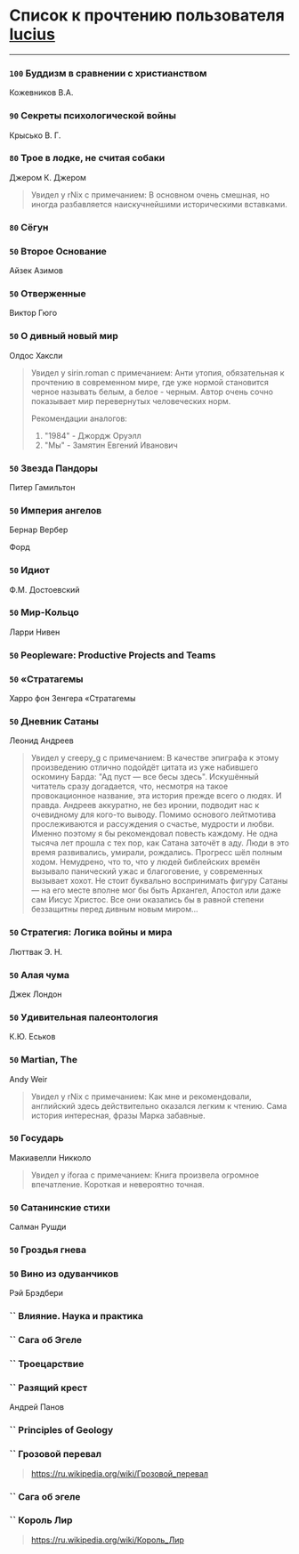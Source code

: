 # Список к прочтению пользователя [lucius](http://gurov.bitbucket.org/)
---

### `100` Буддизм в сравнении с христианством
Кожевников В.А.

### `90` Секреты психологической войны
Крысько В. Г.

### `80` Трое в лодке, не считая собаки
Джером К. Джером
> Увидел у rNix с примечанием: В основном очень смешная, но иногда разбавляется наискучнейшими историческими вставками.

### `80` Сёгун

### `50` Второе Основание
Айзек Азимов

### `50` Отверженные
Виктор Гюго

### `50` О дивный новый мир
Олдос Хаксли
> Увидел у sirin.roman с примечанием: Анти утопия, обязательная к прочтению в современном мире, где уже нормой становится черное называть белым, а белое - черным.
> Автор очень сочно показывает мир перевернутых человеческих норм.
> 
> Рекомендации аналогов: 
> 1) "1984" - Джордж Оруэлл
> 2) "Мы" - Замятин Евгений Иванович

### `50` Звезда Пандоры
Питер Гамильтон

### `50` Империя ангелов
Бернар Вербер

Форд

### `50` Идиот
Ф.М. Достоевский

### `50` Мир-Кольцо
Ларри Нивен

### `50` Peopleware: Productive Projects and Teams

### `50` «Стратагемы
Харро фон Зенгера «Стратагемы

### `50` Дневник Сатаны
Леонид Андреев
> Увидел у creepy_g с примечанием: В качестве эпиграфа к этому произведению отлично подойдёт цитата из уже набившего оскомину Барда: "Ад пуст — все бесы здесь".
> Искушённый читатель сразу догадается, что, несмотря на такое провокационное название, эта история  прежде всего о людях. И правда. Андреев аккуратно, не без иронии, подводит нас к очевидному для кого-то выводу. Помимо основого лейтмотива прослеживаются и рассуждения о счастье, мудрости и любви. Именно поэтому я бы рекомендовал повесть каждому.
> Не одна тысяча лет прошла с тех пор, как Сатана заточёт в аду. Люди в это время развивались, умирали, рождались. Прогресс шёл полным ходом. Немудрено, что то, что у людей библейских времён вызывало панический ужас и благоговение, у современных вызывает хохот. 
> Не стоит буквально воспринимать фигуру Сатаны — на его месте вполне мог бы быть Архангел, Апостол или даже сам Иисус Христос. Все они оказались бы в равной степени беззащитны перед дивным новым миром...

### `50` Стратегия: Логика войны и мира
Люттвак Э. Н.

### `50` Алая чума
Джек Лондон

### `50` Удивительная палеонтология
К.Ю. Еськов

### `50` Martian, The
Andy Weir
> Увидел у rNix с примечанием: Как мне и рекомендовали, английский здесь действительно оказался легким к чтению. 
> Сама история интересная, фразы Марка забавные.

### `50` Государь
Макиавелли Никколо
> Увидел у iforaa с примечанием: Книга произвела огромное впечатление. Короткая и невероятно точная.

### `50` Сатанинские стихи
Салман Рушди

### `50` Гроздья гнева

### `50` Вино из одуванчиков
Рэй Брэдбери

### `` Влияние. Наука и практика

### `` Сага об Эгеле

### `` Троецарствие

### `` Разящий крест
Андрей Панов

### `` Principles of Geology

### `` Грозовой перевал
> https://ru.wikipedia.org/wiki/Грозовой_перевал

### `` Сага об эгеле

### `` Король Лир
> https://ru.wikipedia.org/wiki/Король_Лир

